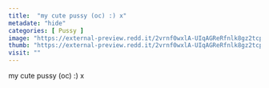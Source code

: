 ```yaml
---
title:  "my cute pussy (oc) :) x"
metadate: "hide"
categories: [ Pussy ]
image: "https://external-preview.redd.it/2vrnf0wxlA-UIqAGReRfnlk8gz2tcpiPWLdGbwC7d8U.jpg?auto=webp&s=08f994443c7854e799f2ba944cd4b20d28d43da4"
thumb: "https://external-preview.redd.it/2vrnf0wxlA-UIqAGReRfnlk8gz2tcpiPWLdGbwC7d8U.jpg?width=1080&crop=smart&auto=webp&s=b54a2ab382f93495f831d1ae115e7fe19bdfe493"
visit: ""
---
```

my cute pussy (oc) :) x
